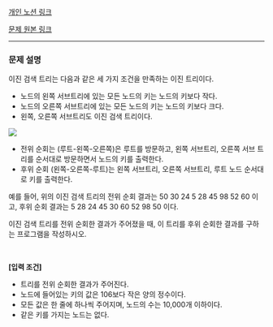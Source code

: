 [개인 노션 링크](https://leedongyeop.notion.site/binary-search-tree-5639-1774d3d4801144dca5a3214d2c03be8c)

[문제 원본 링크](https://www.acmicpc.net/problem/5639)

---
### 문제 설명
이진 검색 트리는 다음과 같은 세 가지 조건을 만족하는 이진 트리이다.
- 노드의 왼쪽 서브트리에 있는 모든 노드의 키는 노드의 키보다 작다.
- 노드의 오른쪽 서브트리에 있는 모든 노드의 키는 노드의 키보다 크다.
- 왼쪽, 오른쪽 서브트리도 이진 검색 트리이다.

![](https://velog.velcdn.com/images/dongvelop/post/7da19145-db99-46ed-8fde-9af761b8ed69/image.png)

- 전위 순회는 (루트-왼쪽-오른쪽)은 루트를 방문하고, 왼쪽 서브트리, 오른쪽 서브 트리를 순서대로 방문하면서 노드의 키를 출력한다. 
- 후위 순회 (왼쪽-오른쪽-루트)는 왼쪽 서브트리, 오른쪽 서브트리, 루트 노드 순서대로 키를 출력한다. 

예를 들어, 위의 이진 검색 트리의 전위 순회 결과는 50 30 24 5 28 45 98 52 60 이고, 후위 순회 결과는 5 28 24 45 30 60 52 98 50 이다.

이진 검색 트리를 전위 순회한 결과가 주어졌을 때, 이 트리를 후위 순회한 결과를 구하는 프로그램을 작성하시오.

<br/>

**[입력 조건]**
- 트리를 전위 순회한 결과가 주어진다. 
- 노드에 들어있는 키의 값은 106보다 작은 양의 정수이다. 
- 모든 값은 한 줄에 하나씩 주어지며, 노드의 수는 10,000개 이하이다. 
- 같은 키를 가지는 노드는 없다.

